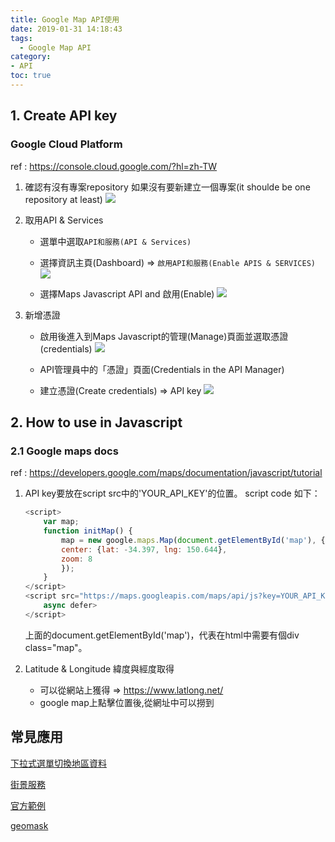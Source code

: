 ```yaml
---
title: Google Map API使用
date: 2019-01-31 14:18:43
tags:
  - Google Map API
category: 
- API
toc: true
---
```


## 1. Create API key
### Google Cloud Platform
ref : https://console.cloud.google.com/?hl=zh-TW
1. 確認有沒有專案repository
    如果沒有要新建立一個專案(it shoulde be one repository at least)
    ![](https://i.imgur.com/C1uYFCf.png)

2. 取用API & Services
    * 選單中選取`API和服務(API & Services)`
    * 選擇資訊主頁(Dashboard) => `啟用API和服務(Enable APIS & SERVICES)`
    ![](https://i.imgur.com/74Uj0fc.png)

    * 選擇Maps Javascript API and 啟用(Enable)
    ![](https://i.imgur.com/dFsPaCl.png)

3. 新增憑證
    * 啟用後進入到Maps Javascript的管理(Manage)頁面並選取憑證(credentials)
    ![](https://i.imgur.com/GgMab9B.png)

    * API管理員中的「憑證」頁面(Credentials in the API Manager)
    * 建立憑證(Create credentials) => API key
    ![](https://i.imgur.com/Jy4dXS1.png)

## 2. How to use in Javascript
### 2.1 Google maps docs
ref : https://developers.google.com/maps/documentation/javascript/tutorial
1. API key要放在script src中的'YOUR_API_KEY'的位置。
script code 如下：

    ```js
    <script>
        var map;
        function initMap() {
            map = new google.maps.Map(document.getElementById('map'), {
            center: {lat: -34.397, lng: 150.644},
            zoom: 8
            });
        }
    </script>
    <script src="https://maps.googleapis.com/maps/api/js?key=YOUR_API_KEY&callback=initMap"
        async defer>
    </script>
    ```
    上面的document.getElementById('map')，代表在html中需要有個div class="map"。

2. Latitude & Longitude 緯度與經度取得
    * 可以從網站上獲得
        => https://www.latlong.net/
    * google map上點擊位置後,從網址中可以撈到
    
## 常見應用

  
<a href="https://jsbin.com/mezifegada/1/edit?js,output" rel="noopener noreferrer" target="_blank">下拉式選單切換地區資料</a>

<a href="http://jsbin.com/gadodidade/1/edit?html,console,output" rel="noopener noreferrer" target="_blank">街景服務</a>

<a href="https://developers.google.com/maps/documentation/javascript/examples/?hl=zh-tw" rel="noopener noreferrer"
        target="_blank">官方範例</a>

<a href="http://maps.vasile.ch/geomask/" rel="noopener noreferrer" target="_blank">geomask</a>
    